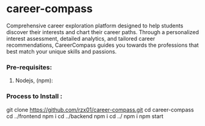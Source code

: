 # career-compass

Comprehensive career exploration platform designed to help students discover their interests and chart their career paths. 
Through a personalized interest assessment, detailed analytics, and tailored career recommendations, 
CareerCompass guides you towards the professions that best match your unique skills and passions.

### Pre-requisites:
1) Nodejs, (npm):


### Process to Install :

git clone https://github.com/rzx01/career-compass.git
cd career-compass
cd ../frontend
npm i 
cd ../backend
npm i
cd ../
npm i 
npm start

